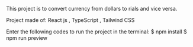 This project is to convert currency from dollars to rials and vice versa.

Project made of:
React js , TypeScript , Tailwind CSS

Enter the following codes to run the project in the terminal:
$ npm install
$ npm run preview